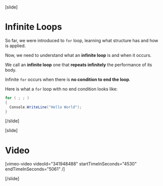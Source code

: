 [slide]
# Infinite Loops
So far, we were introduced to `for` loop, learning what structure has and how is applied. 

Now, we need to understand what an **infinite loop** is and when it occurs.

We call an **infinite loop** one that **repeats infinitely** the performance of its body. 

Infinite `for` occurs when there is **no condition to end the loop**.

Here is what a `for` loop with no end condition looks like:
```cs
for ( ; ; ) 
{
  Console.WriteLine("Hello World");
}
```
[/slide]

[slide]
# Video

[vimeo-video videoId="341948488" startTimeInSeconds="4530" endTimeInSeconds="5061" /]

[/slide]
